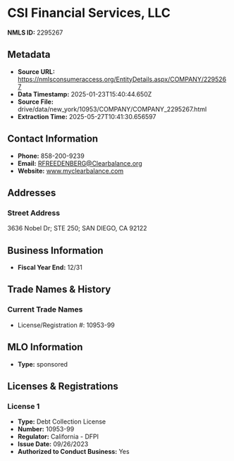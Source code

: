 # CSI Financial Services, LLC

**NMLS ID:** 2295267

## Metadata
- **Source URL:** https://nmlsconsumeraccess.org/EntityDetails.aspx/COMPANY/2295267
- **Data Timestamp:** 2025-01-23T15:40:44.650Z
- **Source File:** drive/data/new_york/10953/COMPANY/COMPANY_2295267.html
- **Extraction Time:** 2025-05-27T10:41:30.656597

## Contact Information
- **Phone:** 858-200-9239
- **Email:** RFREEDENBERG@Clearbalance.org
- **Website:** www.myclearbalance.com

## Addresses
### Street Address
3636 Nobel Dr; STE 250; SAN DIEGO, CA 92122

## Business Information
- **Fiscal Year End:** 12/31

## Trade Names & History
### Current Trade Names
- License/Registration #: 10953-99

## MLO Information
- **Type:** sponsored

## Licenses & Registrations

### License 1
- **Type:** Debt Collection License
- **Number:** 10953-99
- **Regulator:** California - DFPI
- **Issue Date:** 09/26/2023
- **Authorized to Conduct Business:** Yes
